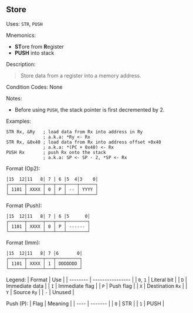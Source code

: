 ## Store

Uses:
`STR`, `PUSH`

Mnemonics:
- **ST**ore from **R**egister
- **PUSH** into stack

Description:
> Store data from a register into a memory address.

Condition Codes: None

Notes:
- Before using `PUSH`, the stack pointer is first decremented by 2.

Examples:
```assembly
STR Rx, &Ry   ; load data from Rx into address in Ry
              ; a.k.a: *Ry <- Rx
STR Rx, &0x40 ; load data from Rx into address offset +0x40
              ; a.k.a: *(PC + 0x40) <- Rx
PUSH Rx       ; push Rx onto the stack
              ; a.k.a: SP <- SP - 2, *SP <- Rx
```

Format (Op2):
```
│15  12│11   8│ 7 │ 6 │5  4│3    0│
┌──────┬──────┬───┬───┬────┬──────┐
│ 1101 │ XXXX │ 0 │ P │ -- │ YYYY │
└──────┴──────┴───┴───┴────┴──────┘
```

Format (Push):
```
│15  12│11   8│ 7 │ 6 │5      0│
┌──────┬──────┬───┬───┬────────┐
│ 1101 │ XXXX │ 0 │ P │ ------ │
└──────┴──────┴───┴───┴────────┘
```

Format (Imm):
```
│15  12│11   8│ 7 │6       0│
┌──────┬──────┬───┬─────────┐
│ 1101 │ XXXX │ 1 │ DDDDDDD │
└──────┴──────┴───┴─────────┘
```

Legend:
| Format   | Use              |
| -------- | ---------------- |
| `0`, `1` | Literal bit      |
| `D`      | Immediate data   |
| `I`      | Immediate flag   |
| `P`      | Push flag        |
| `X`      | Destination `Rx` |
| `Y`      | Source `Ry`      |
| `-`      | Unused           |

Push (P):
| Flag | Meaning |
| ---- | ------- |
| `0`  | STR     |
| `1`  | PUSH    |
